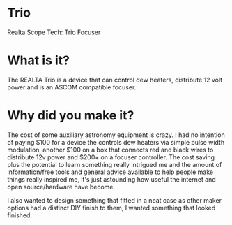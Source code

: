 # Trio
Realta Scope Tech: Trio Focuser

# What is it?

The REALTA Trio is a device that can control dew heaters, distribute 12 volt power and is an ASCOM compatible focuser. 

# Why did you make it?

The cost of some auxiliary astronomy equipment is crazy. I had no intention of paying $100 for a device the controls dew heaters via simple pulse width modulation, another $100 on a box that connects red and black wires to distribute 12v power and $200+ on a focuser controller. The cost saving plus the potential to learn something really intrigued me and the amount of information/free tools and general advice available to help people make things really inspired me, it's just astounding how useful the internet and open source/hardware have become. 

I also wanted to design something that fitted in a neat case as other maker options had a distinct DIY finish to them, I wanted something that looked finished.
